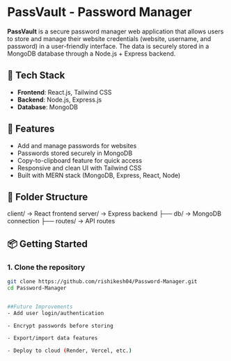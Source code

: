 # PassVault - Password Manager

**PassVault** is a secure password manager web application that allows users to store and manage their website credentials (website, username, and password) in a user-friendly interface. The data is securely stored in a MongoDB database through a Node.js + Express backend.

## 🔧 Tech Stack

- **Frontend**: React.js, Tailwind CSS
- **Backend**: Node.js, Express.js
- **Database**: MongoDB

## 🚀 Features

- Add and manage passwords for websites
- Passwords stored securely in MongoDB
- Copy-to-clipboard feature for quick access
- Responsive and clean UI with Tailwind CSS
- Built with MERN stack (MongoDB, Express, React, Node)

## 📁 Folder Structure
client/ → React frontend
server/ → Express backend
├── db/ → MongoDB connection
├── routes/ → API routes




## 📦 Getting Started

### 1. Clone the repository
```bash
git clone https://github.com/rishikesh04/Password-Manager.git
cd Password-Manager


##Future Improvements
- Add user login/authentication

- Encrypt passwords before storing

- Export/import data features

- Deploy to cloud (Render, Vercel, etc.)


